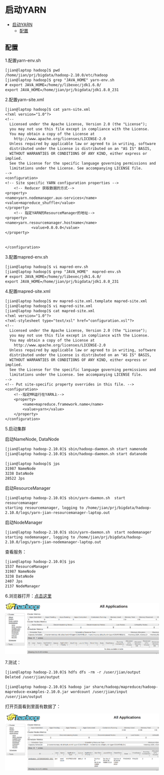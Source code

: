 # 启动YARN

<!-- TOC -->

- [启动YARN](#%e5%90%af%e5%8a%a8yarn)
  - [配置](#%e9%85%8d%e7%bd%ae)

<!-- /TOC -->

## 配置

1.配置yarn-env.sh
```
[jian@laptop hadoop]$ pwd
/home/jian/prj/bigdata/hadoop-2.10.0/etc/hadoop
[jian@laptop hadoop]$ grep "JAVA_HOME" yarn-env.sh
# export JAVA_HOME=/home/y/libexec/jdk1.6.0/
export JAVA_HOME=/home/jian/prj/bigdata/jdk1.8.0_231
```

2.配置yarn-site.xml
```
[jian@laptop hadoop]$ cat yarn-site.xml
<?xml version="1.0"?>
<!--
  Licensed under the Apache License, Version 2.0 (the "License");
  you may not use this file except in compliance with the License.
  You may obtain a copy of the License at
    http://www.apache.org/licenses/LICENSE-2.0
  Unless required by applicable law or agreed to in writing, software
  distributed under the License is distributed on an "AS IS" BASIS,
  WITHOUT WARRANTIES OR CONDITIONS OF ANY KIND, either express or implied.
  See the License for the specific language governing permissions and
  limitations under the License. See accompanying LICENSE file.
-->
<configuration>
<!-- Site specific YARN configuration properties -->
    <!-- Reducer 获取数据的方式-->
<property>
<name>yarn.nodemanager.aux-services</name>
<value>mapreduce_shuffle</value>
</property>
    <!-- 指定YARN的ResourceManager的地址-->
<property>
<name>yarn.resourcemanager.hostname</name>
            <value>0.0.0.0</value>
</property>


</configuration>

```
3.配置mapred-env.sh
```
[jian@laptop hadoop]$ vi mapred-env.sh
[jian@laptop hadoop]$ grep "JAVA_HOME"  mapred-env.sh
# export JAVA_HOME=/home/y/libexec/jdk1.6.0/
export JAVA_HOME=/home/jian/prj/bigdata/jdk1.8.0_231
```


4.配置mapred-site.xml
```
[jian@laptop hadoop]$ mv mapred-site.xml.template mapred-site.xml
[jian@laptop hadoop]$ vi mapred-site.xml
[jian@laptop hadoop]$ cat mapred-site.xml
<?xml version="1.0"?>
<?xml-stylesheet type="text/xsl" href="configuration.xsl"?>
<!--
  Licensed under the Apache License, Version 2.0 (the "License");
  you may not use this file except in compliance with the License.
  You may obtain a copy of the License at
    http://www.apache.org/licenses/LICENSE-2.0
  Unless required by applicable law or agreed to in writing, software
  distributed under the License is distributed on an "AS IS" BASIS,
  WITHOUT WARRANTIES OR CONDITIONS OF ANY KIND, either express or implied.
  See the License for the specific language governing permissions and
  limitations under the License. See accompanying LICENSE file.
-->
<!-- Put site-specific property overrides in this file. -->
<configuration>
    <!--指定MR运行在YARN上-->
    <property>
        <name>mapreduce.framework.name</name>
        <value>yarn</value>
    </property>
</configuration>
```



5.启动集群

启动NameNode, DataNode
```
[jian@laptop hadoop-2.10.0]$ sbin/hadoop-daemon.sh start namenode
[jian@laptop hadoop-2.10.0]$ sbin/hadoop-daemon.sh start datanode

[jian@laptop hadoop]$ jps
31987 NameNode
3238 DataNode
28522 Jps
```

启动ResourceManager
```
[jian@laptop hadoop-2.10.0]$ sbin/yarn-daemon.sh  start resourcemanager
starting resourcemanager, logging to /home/jian/prj/bigdata/hadoop-2.10.0/logs/yarn-jian-resourcemanager-laptop.out
```

启动NodeManager
```
[jian@laptop hadoop-2.10.0]$ sbin/yarn-daemon.sh  start nodemanager
starting nodemanager, logging to /home/jian/prj/bigdata/hadoop-2.10.0/logs/yarn-jian-nodemanager-laptop.out
```


查看服务：
```
[jian@laptop hadoop-2.10.0]$ jps
1537 ResourceManager
31987 NameNode
3238 DataNode
2407 Jps
2137 NodeManager
```


6.浏览器打开：[点击这里](http://localhost:8088)

![enter image description here](https://raw.githubusercontent.com/Syncma/Figurebed/master/img/hd-yarn1.png)


7.测试：

```
[jian@laptop hadoop-2.10.0]$ hdfs dfs -rm -r /user/jian/output
Deleted /user/jian/output

[jian@laptop hadoop-2.10.0]$ hadoop jar share/hadoop/mapreduce/hadoop-mapreduce-examples-2.10.0.jar wordcount /user/jian/input /user/jian/output
```

打开页面看到里面有数据了：

![enter image description here](https://raw.githubusercontent.com/Syncma/Figurebed/master/img/hd-yarn2.png)